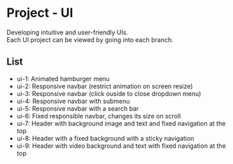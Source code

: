 # Project - UI
Developing intuitive and user-friendly UIs.   
Each UI project can be viewed by going into each branch.

## List
- ui-1: Animated hamburger menu
- ui-2: Responsive navbar (restrict animation on screen resize)
- ui-3: Responsive navbar (click ouside to close dropdown menu)
- ui-4: Responsive navbar with submenu
- ui-5: Responsive navbar with a search bar
- ui-6: Fixed responsible navbar, changes its size on scroll
- ui-7: Header with background image and text and fixed navigation at the top
- ui-8: Header with a fixed background with a sticky navigation
- ui-9: Header with video background and text with fixed navigation at the top
